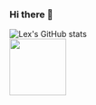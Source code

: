 ### Hi there 👋

![Lex's GitHub stats](https://github-readme-stats.vercel.app/api?username=LexingtonWhalen&show_icons=true&theme=tokyonight)
<br>
<img src="https://media.giphy.com/media/w5hxjeMfKLf0Y/giphy.gif" height="100">
